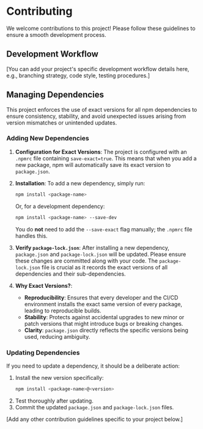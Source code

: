 # Contributing

We welcome contributions to this project! Please follow these guidelines to ensure a smooth development process.

## Development Workflow

[You can add your project's specific development workflow details here, e.g., branching strategy, code style, testing procedures.]

## Managing Dependencies

This project enforces the use of exact versions for all npm dependencies to ensure consistency, stability, and avoid unexpected issues arising from version mismatches or unintended updates.

### Adding New Dependencies

1.  **Configuration for Exact Versions**: The project is configured with an `.npmrc` file containing `save-exact=true`. This means that when you add a new package, npm will automatically save its exact version to `package.json`.

2.  **Installation**: To add a new dependency, simply run:
    ```bash
    npm install <package-name>
    ```
    Or, for a development dependency:
    ```bash
    npm install <package-name> --save-dev
    ```
    You do **not** need to add the `--save-exact` flag manually; the `.npmrc` file handles this.

3.  **Verify `package-lock.json`**: After installing a new dependency, `package.json` and `package-lock.json` will be updated. Please ensure these changes are committed along with your code. The `package-lock.json` file is crucial as it records the exact versions of all dependencies and their sub-dependencies.

4.  **Why Exact Versions?**:
    *   **Reproducibility**: Ensures that every developer and the CI/CD environment installs the exact same version of every package, leading to reproducible builds.
    *   **Stability**: Protects against accidental upgrades to new minor or patch versions that might introduce bugs or breaking changes.
    *   **Clarity**: `package.json` directly reflects the specific versions being used, reducing ambiguity.

### Updating Dependencies

If you need to update a dependency, it should be a deliberate action:

1.  Install the new version specifically:
    ```bash
    npm install <package-name>@<version>
    ```
2.  Test thoroughly after updating.
3.  Commit the updated `package.json` and `package-lock.json` files.

[Add any other contribution guidelines specific to your project below.]
